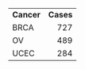 <table width=150>
<tr>
<td><b>Cancer</b></th>
<td align=right><b>Cases</b></th>
</tr>

<tr>
<td class="Tips1" title="Breast invasive carcinoma">BRCA</td>
<td style="text-align: right;">727</td>
</tr>
<tr>
<td class="Tips1" title="Ovarian serous cystadenocarcinoma">OV</td>
<td style="text-align: right;">489</td>
</tr>
<tr>
<td class="Tips1" title="Uterine Corpus Endometrioid Carcinoma">UCEC</td>
<td style="text-align: right;">284</td>
</tr>
</table>

</p>
